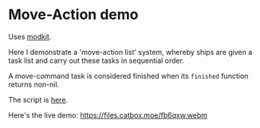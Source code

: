 # Move-Action demo

Uses [modkit](https://github.com/Novaras/modkit).

Here I demonstrate a 'move-action list' system, whereby ships are given a task list and carry out these tasks in sequential order.

A move-command task is considered finished when its `finished` function returns non-nil.

The script is [here](scripts/custom_code/ma_demo.lua).

Here's the live demo: https://files.catbox.moe/fb6qxw.webm